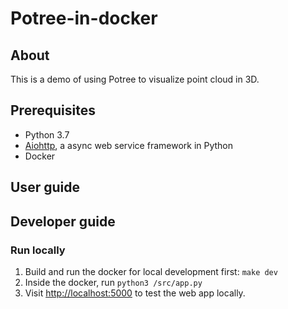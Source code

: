 # Potree-in-docker

## About
This is a demo of using Potree to visualize point cloud in 3D.

## Prerequisites
- Python 3.7
- [Aiohttp](https://aiohttp.readthedocs.io/en/stable/web.html), a async web service framework in Python
- Docker

## User guide


## Developer guide
### Run locally
1. Build and run the docker for local development first: `make dev`
2. Inside the docker, run `python3 /src/app.py`
3. Visit <http://localhost:5000> to test the web app locally.


